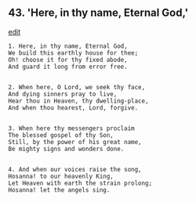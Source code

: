 
## 43.  'Here, in thy name, Eternal God,'
[edit](https://docs.google.com/document/d/1Z6Tq56CVJHeJxPwXsms6FeSspUx_OoP0/edit?mode=html)



    1. Here, in thy name, Eternal God,
    We build this earthly house for thee;
    Oh! choose it for thy fixed abode,
    And guard it long from error free.


    2. When here, O Lord, we seek thy face,
    And dying sinners pray to live,
    Hear thou in Heaven, thy dwelling-place,
    And when thou hearest, Lord, forgive.


    3. When here thy messengers proclaim
    The blessed gospel of thy Son,
    Still, by the power of his great name,
    Be mighty signs and wonders done.


    4. And when our voices raise the song,
    Hosanna! to our heavenly King,
    Let Heaven with earth the strain prolong;
    Hosanna! let the angels sing.

